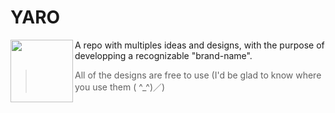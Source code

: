 # YARO
<img align="left" width="100" height="100" src="https://github.com/Yaroster/yarologo/blob/main/Logo_Yaroster.png">
A repo with multiples ideas and designs, with the purpose of developping a recognizable "brand-name".

>All of the designs are free to use (I'd be glad to know where you use them ( ^_^)／)
